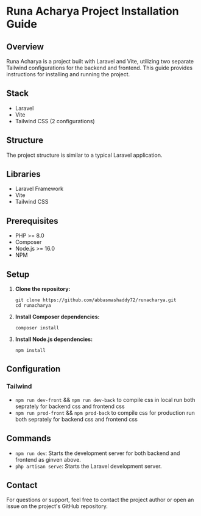 # Runa Acharya Project Installation Guide

## Overview

Runa Acharya is a project built with Laravel and Vite, utilizing two separate Tailwind configurations for the backend and frontend. This guide provides instructions for installing and running the project.

## Stack

- Laravel
- Vite
- Tailwind CSS (2 configurations)

## Structure

The project structure is similar to a typical Laravel application.

## Libraries

- Laravel Framework
- Vite
- Tailwind CSS

## Prerequisites

- PHP >= 8.0
- Composer
- Node.js >= 16.0
- NPM

## Setup

1. **Clone the repository:**

    ```
    git clone https://github.com/abbasmashaddy72/runacharya.git
    cd runacharya
    ```

2. **Install Composer dependencies:**

    ```
    composer install
    ```

3. **Install Node.js dependencies:**

    ```
    npm install
    ```

## Configuration

### Tailwind

- `npm run dev-front` && `npm run dev-back` to compile css in local run both seprately for backend css and frontend css
- `npm run prod-front` && `npm prod-back` to compile css for production run both seprately for backend css and frontend css


## Commands

- `npm run dev`: Starts the development server for both backend and frontend as ginven above.
- `php artisan serve`: Starts the Laravel development server.

## Contact
For questions or support, feel free to contact the project author or open an issue on the project's GitHub repository.
